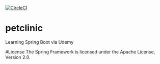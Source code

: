 [![CircleCI](https://dl.circleci.com/status-badge/img/gh/polarspark/petclinic/tree/main.svg?style=svg)](https://dl.circleci.com/status-badge/redirect/gh/polarspark/petclinic/tree/main)

# petclinic


Learning Spring Boot via Udemy




#License
The Spring Framework is licensed under the Apache License, Version 2.0.
